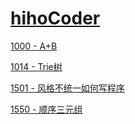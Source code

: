 # [hihoCoder](http://www.hihocoder.com/)

[1000 - A+B](./1000%20-%20A+B/1000%20-%20A+B.md)

[1014 - Trie树](./1014%20-%20Trie树/1014%20-%20Trie树.md)

[1501 - 风格不统一如何写程序](./1501%20-%20风格不统一如何写程序/1501%20-%20风格不统一如何写程序.md)

[1550 - 顺序三元组](./1550%20-%20顺序三元组/1550%20-%20顺序三元组.md)